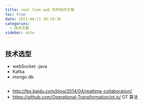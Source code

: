 ```yaml
---
title: real time web 实时协作方案
toc: true
date: 2021-08-11 19:18:36
categories:
  - 技术方案
sidebar: auto
---
```


## 技术选型

- webSocket
-java 
- Kafka
- mongo db

## 
- http://fex.baidu.com/blog/2014/04/realtime-collaboration/
- https://github.com/Operational-Transformation/ot.js/ OT 算法 


